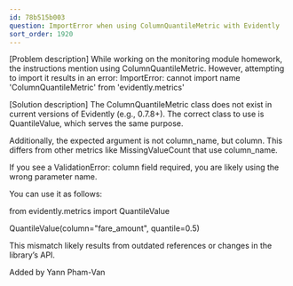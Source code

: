 ```yaml
---
id: 78b515b003
question: ImportError when using ColumnQuantileMetric with Evidently
sort_order: 1920
---
```


[Problem description] While working on the monitoring module homework, the instructions mention using ColumnQuantileMetric. However, attempting to import it results in an error: ImportError: cannot import name 'ColumnQuantileMetric' from 'evidently.metrics'

[Solution description] The ColumnQuantileMetric class does not exist in current versions of Evidently (e.g., 0.7.8+). The correct class to use is QuantileValue, which serves the same purpose.

Additionally, the expected argument is not column_name, but column. This differs from other metrics like MissingValueCount that use column_name.

If you see a ValidationError: column field required, you are likely using the wrong parameter name.

You can use it as follows:

from evidently.metrics import QuantileValue

QuantileValue(column="fare_amount", quantile=0.5)

This mismatch likely results from outdated references or changes in the library’s API.

Added by Yann Pham-Van

